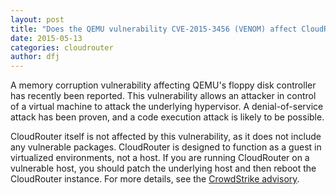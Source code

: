 ```yaml
---
layout: post
title: "Does the QEMU vulnerability CVE-2015-3456 (VENOM) affect CloudRouter?"
date: 2015-05-13
categories: cloudrouter
author: dfj
---
```


A memory corruption vulnerability affecting QEMU's floppy disk controller has recently been reported. This vulnerability allows an attacker in control of a virtual machine to attack the underlying hypervisor. A denial-of-service attack has been proven, and a code execution attack is likely to be possible.

CloudRouter itself is not affected by this vulnerability, as it does not include any vulnerable packages. CloudRouter is designed to function as a guest in virtualized environments, not a host. If you are running CloudRouter on a vulnerable host, you should patch the underlying host and then reboot the CloudRouter instance. For more details, see the [CrowdStrike advisory](http://venom.crowdstrike.com/).
